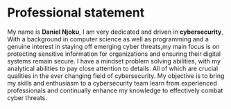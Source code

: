 # Professional statement 
My name is **Daniel Njoku**, I am very dedicated and driven in **cybersecurity**, With a background in computer science as well as programming and a genuine interest in staying off emerging cyber threats,my main focus is on protecting sensitive information for organizations and ensuring their digital systems remain secure. I have a mindset problem solving abilities, with my analytical abilities to pay close attention to details. All of which are crucial qualities in the ever changing field of cybersecurity. My objective is to bring my skills and enthusiasm to a cybersecurity team learn from experienced professionals and continually enhance my knowledge to effectively combat cyber threats.
